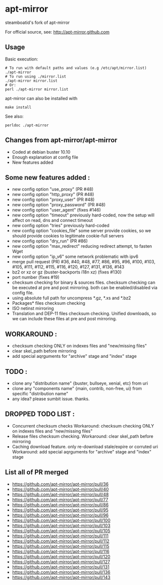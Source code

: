 # apt-mirror

steamboatid's fork of apt-mirror

For official source, see: http://apt-mirror.github.com

## Usage

Basic execution:

```
# To run with default paths and values (e.g /etc/apt/mirror.list)
./apt-mirror
# To run using ./mirror.list
./apt-mirror mirror.list
# Or:
perl ./apt-mirror mirror.list
```

apt-mirror can also be installed with

`make install`

See also:

`perldoc ./apt-mirror`

## Changes from apt-mirror/apt-mirror

- Coded at debian buster 10.10
- Enough explanation at config file
- New features added


## Some new features added :
- new config option "use_proxy"  (PR #48)
- new config option "http_proxy"  (PR #48)
- new config option "proxy_user"  (PR #48)
- new config option "proxy_password"  (PR #48)
- new config option "user_agent"  (fixes #146)
- new config option "timeout"
	previously hard-coded, now the setup will affect on read, dns and connect timeout
- new config option "tries"
	previously hard-coded
- new config option "cookies_file"
	some server provide cookies, so we should provide cookies to legitimate cookie-full servers
- new config option "dry_run" (PR #86)
- new config option "max_redirect"
	reducing redirect attempt, to fasten Wget
- new config option "ip_v6"
	some network problematic with ipv6
- merge pull request (PR) #36, #40, #48, #77, #86, #95, #96, #100, #103, #105, #111, #112, #115, #116, #120, #127, #131, #136, #143
- bz2 or xz or gz (buster-backports i18n xz) (fixes #130)
- port number (fixes #19)
- checksum checking for binary & sources files. checksum checking can be executed at pre and post mirroring. both can be enabled/disabled via config file.
- using absolute full path for uncompress *.gz, *.xs and *.bz2
- Packages* files checksum checking
- ISO netinst mirroring
- Translation and DEP-11 files checksum checking. Unified downloads, so we can include these files at pre and post mirroring.


## WORKAROUND :
- checksum checking ONLY on indexes files and "new/missing files"
- clear skel_path before mirroring
- add special aqrguments for "archive" stage and "index" stage


## TODO :
- clone any "distribution name" {buster, bullseye, xenial, etc} from uri
- clone any "components name" {main, contrib, non-free, ui} from specific "distribution name"
- any idea? please sumbit issue. thanks.


## DROPPED TODO LIST :
- Concurrent checksum checks
Workaround: checksum checking ONLY on indexes files and "new/missing files"
- Release files checksum checking.
Workaround: clear skel_path before mirroring
- Caching download feature. only re-download stale/expire or corruted uri
Workaround: add special aqrguments for "archive" stage and "index" stage


## List all of PR merged
- https://github.com/apt-mirror/apt-mirror/pull/36
- https://github.com/apt-mirror/apt-mirror/pull/40
- https://github.com/apt-mirror/apt-mirror/pull/48
- https://github.com/apt-mirror/apt-mirror/pull/77
- https://github.com/apt-mirror/apt-mirror/pull/86
- https://github.com/apt-mirror/apt-mirror/pull/95
- https://github.com/apt-mirror/apt-mirror/pull/96
- https://github.com/apt-mirror/apt-mirror/pull/100
- https://github.com/apt-mirror/apt-mirror/pull/103
- https://github.com/apt-mirror/apt-mirror/pull/105
- https://github.com/apt-mirror/apt-mirror/pull/111
- https://github.com/apt-mirror/apt-mirror/pull/112
- https://github.com/apt-mirror/apt-mirror/pull/115
- https://github.com/apt-mirror/apt-mirror/pull/116
- https://github.com/apt-mirror/apt-mirror/pull/120
- https://github.com/apt-mirror/apt-mirror/pull/127
- https://github.com/apt-mirror/apt-mirror/pull/131
- https://github.com/apt-mirror/apt-mirror/pull/136
- https://github.com/apt-mirror/apt-mirror/pull/143
